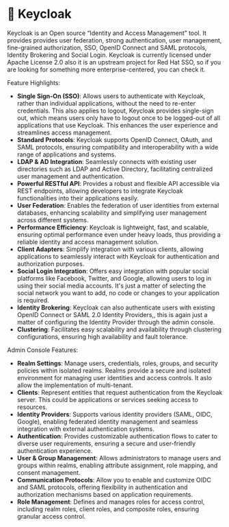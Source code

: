 # 🔑 Keycloak

Keycloak is an Open source “Identity and Access Management” tool. It provides provides user federation, strong authentication, user management, fine-grained authorization, SSO, OpenID Connect and SAML protocols, Identity Brokering and Social Login. Keycloak is currently licensed under Apache License 2.0 also it is an upstream project for Red Hat SSO, so if you are looking for something more enterprise-centered, you can check it.

Feature Highlights:

* **Single Sign-On (SSO)**: Allows users to authenticate with Keycloak, rather than individual applications, without the need to re-enter credentials. This also applies to logout, Keycloak provides single-sign out, which means users only have to logout once to be logged-out of all applications that use Keycloak. This enhances the user experience and streamlines access management.
* **Standard Protocols**: Keycloak supports OpenID Connect, OAuth, and SAML protocols, ensuring compatibility and interoperability with a wide range of applications and systems.
* **LDAP & AD Integration**: Seamlessly connects with existing user directories such as LDAP and Active Directory, facilitating centralized user management and authentication.
* **Powerful RESTful API**: Provides a robust and flexible API accessible via REST endpoints, allowing developers to integrate Keycloak functionalities into their applications easily.
* **User Federation**: Enables the federation of user identities from external databases, enhancing scalability and simplifying user management across different systems.
* **Performance Efficiency**: Keycloak is lightweight, fast, and scalable, ensuring optimal performance even under heavy loads, thus providing a reliable identity and access management solution.
* **Client Adapters**: Simplify integration with various clients, allowing applications to seamlessly interact with Keycloak for authentication and authorization purposes.
* **Social Login Integration**: Offers easy integration with popular social platforms like Facebook, Twitter, and Google, allowing users to log in using their social media accounts. It's just a matter of selecting the social network you want to add, no code or changes to your application is required.&#x20;
* **Identity Brokering**: Keycloak can also authenticate users with existing OpenID Connect or SAML 2.0 Identity Providers,, this is again just a matter of configuring the Identity Provider through the admin console.
* **Clustering**: Facilitates easy scalability and availability through clustering configurations, ensuring high availability and fault tolerance.

Admin Console Features:

* **Realm Settings**: Manage users, credentials, roles, groups, and security policies within isolated realms. Realms provide a secure and isolated environment for managing user identities and access controls. It aslo allow the implementation of multi-tenant.
* **Clients**: Represent entities that request authentication from the Keycloak server. This could be applications or services seeking access to resources.
* **Identity Providers**: Supports various identity providers (SAML, OIDC, Google), enabling federated identity management and seamless integration with external authentication systems.
* **Authentication**: Provides customizable authentication flows to cater to diverse user requirements, ensuring a secure and user-friendly authentication experience.
* **User & Group Management**: Allows administrators to manage users and groups within realms, enabling attribute assignment, role mapping, and consent management.
* **Communication Protocols**: Allow you to enable and customize OIDC and SAML protocols, offering flexibility in authentication and authorization mechanisms based on application requirements.
* **Role Management**: Defines and manages roles for access control, including realm roles, client roles, and composite roles, ensuring granular access control.
